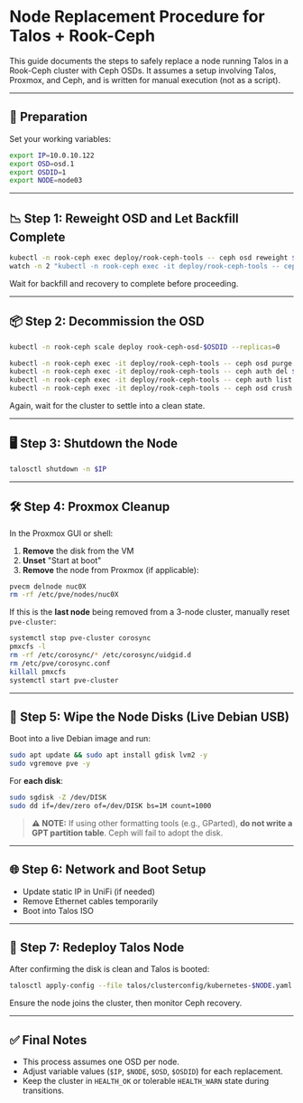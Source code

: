 # Node Replacement Procedure for Talos + Rook-Ceph

This guide documents the steps to safely replace a node running Talos in a Rook-Ceph cluster with Ceph OSDs. It assumes a setup involving Talos, Proxmox, and Ceph, and is written for manual execution (not as a script).

---

## 🔧 Preparation

Set your working variables:

```sh
export IP=10.0.10.122
export OSD=osd.1
export OSDID=1
export NODE=node03
```

---

## 📉 Step 1: Reweight OSD and Let Backfill Complete

```sh
kubectl -n rook-ceph exec deploy/rook-ceph-tools -- ceph osd reweight $OSD 0
watch -n 2 "kubectl -n rook-ceph exec -it deploy/rook-ceph-tools -- ceph -s"
```

Wait for backfill and recovery to complete before proceeding.

---

## 📦 Step 2: Decommission the OSD

```sh
kubectl -n rook-ceph scale deploy rook-ceph-osd-$OSDID --replicas=0

kubectl -n rook-ceph exec -it deploy/rook-ceph-tools -- ceph osd purge $OSDID --yes-i-really-mean-it
kubectl -n rook-ceph exec -it deploy/rook-ceph-tools -- ceph auth del $OSD
kubectl -n rook-ceph exec -it deploy/rook-ceph-tools -- ceph auth list
kubectl -n rook-ceph exec -it deploy/rook-ceph-tools -- ceph osd crush remove $NODE
```

Again, wait for the cluster to settle into a clean state.

---

## 🖥️ Step 3: Shutdown the Node

```sh
talosctl shutdown -n $IP
```

---

## 🛠️ Step 4: Proxmox Cleanup

In the Proxmox GUI or shell:

1. **Remove** the disk from the VM
2. **Unset** "Start at boot"
3. **Remove** the node from Proxmox (if applicable):

```sh
pvecm delnode nuc0X
rm -rf /etc/pve/nodes/nuc0X
```

If this is the **last node** being removed from a 3-node cluster, manually reset `pve-cluster`:

```sh
systemctl stop pve-cluster corosync
pmxcfs -l
rm -rf /etc/corosync/* /etc/corosync/uidgid.d
rm /etc/pve/corosync.conf
killall pmxcfs
systemctl start pve-cluster
```

---

## 🧯 Step 5: Wipe the Node Disks (Live Debian USB)

Boot into a live Debian image and run:

```sh
sudo apt update && sudo apt install gdisk lvm2 -y
sudo vgremove pve -y
```

For **each disk**:

```sh
sudo sgdisk -Z /dev/DISK
sudo dd if=/dev/zero of=/dev/DISK bs=1M count=1000
```

> **⚠️ NOTE:** If using other formatting tools (e.g., GParted), **do not write a GPT partition table**. Ceph will fail to adopt the disk.

---

## 🌐 Step 6: Network and Boot Setup

- Update static IP in UniFi (if needed)
- Remove Ethernet cables temporarily
- Boot into Talos ISO

---

## 🚀 Step 7: Redeploy Talos Node

After confirming the disk is clean and Talos is booted:

```sh
talosctl apply-config --file talos/clusterconfig/kubernetes-$NODE.yaml -n $IP --insecure
```

Ensure the node joins the cluster, then monitor Ceph recovery.

---

## ✅ Final Notes

- This process assumes one OSD per node.
- Adjust variable values (`$IP`, `$NODE`, `$OSD`, `$OSDID`) for each replacement.
- Keep the cluster in `HEALTH_OK` or tolerable `HEALTH_WARN` state during transitions.
